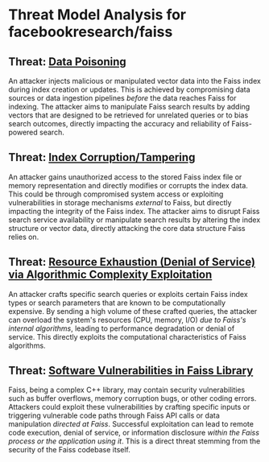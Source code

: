 # Threat Model Analysis for facebookresearch/faiss

## Threat: [Data Poisoning](./threats/data_poisoning.md)

An attacker injects malicious or manipulated vector data into the Faiss index during index creation or updates. This is achieved by compromising data sources or data ingestion pipelines *before* the data reaches Faiss for indexing. The attacker aims to manipulate Faiss search results by adding vectors that are designed to be retrieved for unrelated queries or to bias search outcomes, directly impacting the accuracy and reliability of Faiss-powered search.

## Threat: [Index Corruption/Tampering](./threats/index_corruptiontampering.md)

An attacker gains unauthorized access to the stored Faiss index file or memory representation and directly modifies or corrupts the index data. This could be through compromised system access or exploiting vulnerabilities in storage mechanisms *external* to Faiss, but directly impacting the integrity of the Faiss index. The attacker aims to disrupt Faiss search service availability or manipulate search results by altering the index structure or vector data, directly attacking the core data structure Faiss relies on.

## Threat: [Resource Exhaustion (Denial of Service) via Algorithmic Complexity Exploitation](./threats/resource_exhaustion__denial_of_service__via_algorithmic_complexity_exploitation.md)

An attacker crafts specific search queries or exploits certain Faiss index types or search parameters that are known to be computationally expensive. By sending a high volume of these crafted queries, the attacker can overload the system's resources (CPU, memory, I/O) *due to Faiss's internal algorithms*, leading to performance degradation or denial of service. This directly exploits the computational characteristics of Faiss algorithms.

## Threat: [Software Vulnerabilities in Faiss Library](./threats/software_vulnerabilities_in_faiss_library.md)

Faiss, being a complex C++ library, may contain security vulnerabilities such as buffer overflows, memory corruption bugs, or other coding errors. Attackers could exploit these vulnerabilities by crafting specific inputs or triggering vulnerable code paths through Faiss API calls or data manipulation *directed at Faiss*. Successful exploitation can lead to remote code execution, denial of service, or information disclosure *within the Faiss process or the application using it*. This is a direct threat stemming from the security of the Faiss codebase itself.

